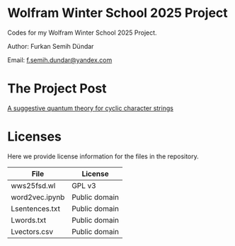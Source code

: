 # Wolfram Winter School 2025 Project
Codes for my Wolfram Winter School 2025 Project.

Author: Furkan Semih Dündar

Email: f.semih.dundar@yandex.com

# The Project Post
[A suggestive quantum theory for cyclic character strings](https://community.wolfram.com/groups/-/m/t/3357778)

# Licenses

Here we provide license information for the files in the repository.

| File | License |
| ----- | ------- |
| wws25fsd.wl | GPL v3|
| word2vec.ipynb | Public domain |
| Lsentences.txt | Public domain |
| Lwords.txt | Public domain |
| Lvectors.csv | Public domain |
